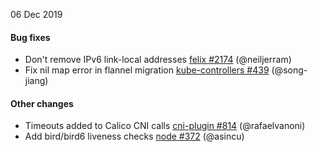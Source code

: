 06 Dec 2019

#### Bug fixes

 - Don't remove IPv6 link-local addresses [felix #2174](https://github.com/projectcalico/felix/pull/2174) (@neiljerram)
 - Fix nil map error in flannel migration [kube-controllers #439](https://github.com/projectcalico/kube-controllers/pull/439) (@song-jiang)

#### Other changes

 - Timeouts added to Calico CNI calls [cni-plugin #814](https://github.com/projectcalico/cni-plugin/pull/814) (@rafaelvanoni)
 - Add bird/bird6 liveness checks [node #372](https://github.com/projectcalico/node/pull/372) (@asincu)

